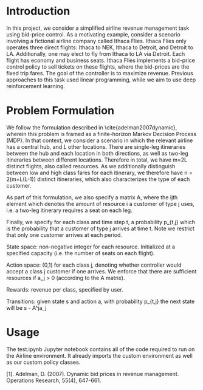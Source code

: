 # Introduction

In this project, we consider a simplified airline revenue management task using bid-price control. As a motivating example, consider a scenario involving a fictional airline company called Ithaca Flies. Ithaca Flies only operates three direct flights: Ithaca to NEK, Ithaca to Detroit, and Detroit to LA. Additionally, one may elect to fly from Ithaca to LA via Detroit. Each flight has economy and business seats. Ithaca Flies implements a bid-price control policy to sell tickets on these flights, where the bid-prices are the fixed trip fares. The goal of the controller is to maximize revenue. Previous approaches to this task used linear programming, while we aim to use deep reinforcement learning.

# Problem Formulation

We follow the formulation described in \cite{adelman2007dynamic}, wherein this problem is framed as a finite-horizon Markov Decision Process (MDP). In that context, we consider a scenario in which the relevant airline has a central hub, and $L$ other locations. There are single-leg itineraries between the hub and each location in both directions, as well as two-leg itineraries between different locations. Therefore in total, we have m=2L distinct flights, also called resources. As we additionally distinguish between low and high class fares for each itinerary, we therefore have n = 2(m+L(L-1)) distinct itineraries, which also characterizes the type of each customer.

As part of this formulation, we also specify a matrix A, where the ijth element which denotes the amount of resource i a customer of type j uses, i.e. a two-leg itinerary requires a seat on each leg.

Finally, we specify for each class and time step t, a probability p_{t,j} which is the probability that a customer of type j arrives at time t. Note we restrict that only one customer arrives at each period.

State space: non-negative integer for each resource. Initialized at a specified capacity (i.e. the number of seats on each flight).

Action space: (0,1) for each class j, denoting whether controller would accept a class j customer if one arrives. We enforce that there are sufficient resources if a_j > 0 (according to the A matrix).

Rewards: revenue per class, specified by user.

Transitions: given state s and action a, with probability p_{t,j} the next state will be s - A^ja_j

# Usage

The test.ipynb Jupyter notebook contains all of the code required to run on the Airline environment. It already imports the custom environment as well as our custom policy classes.


[1]. Adelman, D. (2007). Dynamic bid prices in revenue management. Operations Research, 55(4), 647-661.
